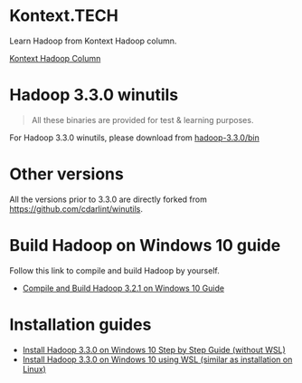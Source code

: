 # Kontext.TECH
Learn Hadoop from Kontext Hadoop column.

[Kontext Hadoop Column](https://kontext.tech/column/hadoop)

# Hadoop 3.3.0 winutils
> All these binaries are provided for test & learning purposes.

For Hadoop 3.3.0 winutils, please download from [hadoop-3.3.0/bin](./hadoop-3.3.0/bin)

# Other versions
All the versions prior to 3.3.0 are directly forked from https://github.com/cdarlint/winutils.

# Build Hadoop on Windows 10 guide
Follow this link to compile and build Hadoop by yourself.

- [Compile and Build Hadoop 3.2.1 on Windows 10 Guide](https://kontext.tech/column/hadoop/378/compile-and-build-hadoop-321-on-windows-10-guide)

# Installation guides
- [Install Hadoop 3.3.0 on Windows 10 Step by Step Guide (without WSL)](https://kontext.tech/column/hadoop/447/install-hadoop-330-on-windows-10-step-by-step-guide)
- [Install Hadoop 3.3.0 on Windows 10 using WSL (similar as installation on Linux)](https://kontext.tech/column/hadoop/445/install-hadoop-330-on-windows-10-using-wsl)
